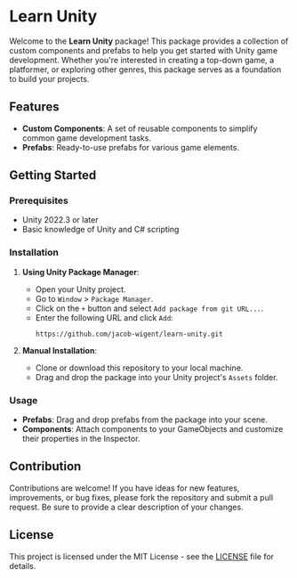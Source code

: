 # Learn Unity

Welcome to the **Learn Unity** package! This package provides a collection of custom components and prefabs to help you get started with Unity game development. Whether you're interested in creating a top-down game, a platformer, or exploring other genres, this package serves as a foundation to build your projects.

## Features

- **Custom Components**: A set of reusable components to simplify common game development tasks.
- **Prefabs**: Ready-to-use prefabs for various game elements.

## Getting Started

### Prerequisites
- Unity 2022.3 or later
- Basic knowledge of Unity and C# scripting

### Installation
1. **Using Unity Package Manager**:
   - Open your Unity project.
   - Go to `Window` > `Package Manager`.
   - Click on the `+` button and select `Add package from git URL...`.
   - Enter the following URL and click `Add`:
     ```
     https://github.com/jacob-wigent/learn-unity.git
     ```

2. **Manual Installation**:
   - Clone or download this repository to your local machine.
   - Drag and drop the package into your Unity project's `Assets` folder.

### Usage
- **Prefabs**: Drag and drop prefabs from the package into your scene.
- **Components**: Attach components to your GameObjects and customize their properties in the Inspector.

## Contribution

Contributions are welcome! If you have ideas for new features, improvements, or bug fixes, please fork the repository and submit a pull request. Be sure to provide a clear description of your changes.

## License

This project is licensed under the MIT License - see the [LICENSE](LICENSE) file for details.
